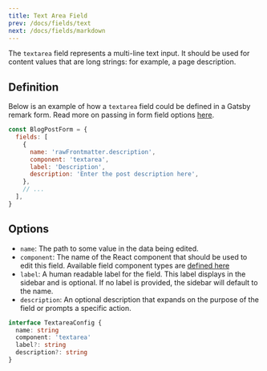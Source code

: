 ```yaml
---
title: Text Area Field
prev: /docs/fields/text
next: /docs/fields/markdown
---
```


The `textarea` field represents a multi-line text input. It should be used for content values that are long strings: for example, a page description.

## Definition

Below is an example of how a `textarea` field could be defined in a Gatsby remark form. Read more on passing in form field options [here](/docs/gatsby/markdown#customizing-remark-forms).

```javascript
const BlogPostForm = {
  fields: [
    {
      name: 'rawFrontmatter.description',
      component: 'textarea',
      label: 'Description',
      description: 'Enter the post description here',
    },
    // ...
  ],
}
```

## Options

- `name`: The path to some value in the data being edited.
- `component`: The name of the React component that should be used to edit this field. Available field component types are [defined here](/docs/concepts/fields#field-types)
- `label`: A human readable label for the field. This label displays in the sidebar and is optional. If no label is provided, the sidebar will default to the name.
- `description`: An optional description that expands on the purpose of the field or prompts a specific action.

```typescript
interface TextareaConfig {
  name: string
  component: 'textarea'
  label?: string
  description?: string
}
```
